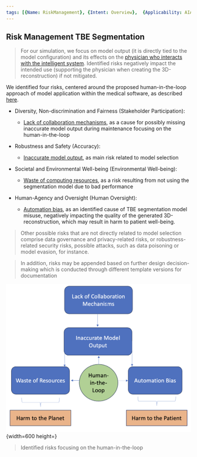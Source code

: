 ```yaml
---
tags: [{Name: RiskManagement}, {Intent: Overview},  {Applicability: AIAct}, {Usage Example: default_highrisk}]
---
```



## Risk Management TBE Segmentation

> For our simulation, we focus on model output (it is directly tied to the model configuration) and its effects on the [physician who interacts with the intelligent system](../1_System/Stakeholder/3_Passive/Physician_(PassiveStakeholder).md). Identified risks negatively impact the intended use (supporting the physician when creating the 3D-reconstruction) if not mitigated.

We identified four risks, centered around the proposed human-in-the-loop approach of model application within the medical software, as described [here](../1_System/Application/TBE_Segmentation.md). 


- Diversity, Non-discrimination and Fairness (Stakeholder Participation):
    - [Lack of collaboration mechanisms](./5_DiversityNon-DiscriminationFairness/StakeholderParticipation/LackofCollaborationMechanisms_(TBE_Segmentation).md), as a cause for possibly missing inaccurate model output during maintenance focusing on the human-in-the-loop

- Robustness and Safety (Accuracy):
    - [Inaccurate model output](./2_TechnicalRobustnessSafety/Accuracy/InaccurateModelOutput_(TBE_Segmentation).md), as main risk related to model selection

- Societal and Environmental Well-being (Environmental Well-being):
    - [Waste of computing resources](./6_SocietalEnvironmentalWellbeing/EnvironmentalWellbeing/WasteOfComputingResources_(TBE_Segmentation).md), as a risk resulting from not using the segmentation model due to bad performance

-  Human-Agency and Oversight (Human Oversight):
    - [Automation bias](./1_HumanAgencyOversight/HumanOversight/AutomationBias_(TBE_Segmentation).md), as an identified cause of TBE segmentation model misuse, negatively impacting the quality of the generated 3D-reconstruction, which may result in harm to patient well-being. 

> Other possible risks that are not directly related to model selection comprise data governance and privacy-related risks, or robustness-related security risks, possible attacks, such as data poisoning or model evasion, for instance. 

> In addition, risks may be appended based on further design decision-making which is conducted through different template versions for documentation


![RMLogic](../../../imgs/Achalasia/Risks_HIL.png){width=600 height=}
> Identified risks focusing on the human-in-the-loop
